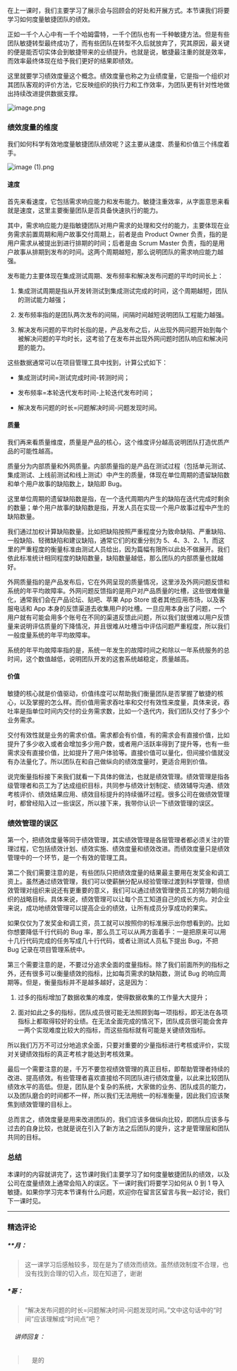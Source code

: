 <p data-nodeid="3181">在上一课时，我们主要学习了展示会与回顾会的好处和开展方式。本节课我们将要学习如何度量敏捷团队的绩效。</p>
<p data-nodeid="3182">正如一千个人心中有一千个哈姆雷特，一千个团队也有一千种敏捷方法。但是有些团队敏捷转型最终成功了，而有些团队在转型不久后就放弃了，究其原因，最关键的便是能否切实体会到敏捷带来的业绩提升。也就是说，敏捷最注重的就是效率，而效率最终体现在给予我们更好的结果即绩效。</p>
<p data-nodeid="3862">这里就要学习绩效度量这个概念。绩效度量也称之为业绩度量，它是指一个组织对其团队客观的评价方法，它反映组织的执行力和工作效率，为团队更有针对性地做出持续改进提供数据支撑。</p>
<p data-nodeid="3863" class=""><img src="https://s0.lgstatic.com/i/image/M00/37/2E/Ciqc1F8ZMIuAGXPHAABesXApuko491.png" alt="image.png" data-nodeid="3867"></p>


<h3 data-nodeid="3185">绩效度量的维度</h3>
<p data-nodeid="4248">我们如何科学有效地度量敏捷团队绩效呢？这主要从速度、质量和价值三个纬度着手。</p>
<p data-nodeid="4249" class=""><img src="https://s0.lgstatic.com/i/image/M00/37/39/CgqCHl8ZMJSASSDgAABLVBhgnjQ063.png" alt="image (1).png" data-nodeid="4257"></p>


<h4 data-nodeid="3188">速度</h4>
<p data-nodeid="3189">首先来看速度，它包括需求响应能力和发布能力。敏捷注重效率，从字面意思来看就是速度，这里主要衡量团队是否具备快速执行的能力。</p>
<p data-nodeid="3190">其中，需求响应能力是指敏捷团队对用户需求的处理和交付的能力，主要体现在业务需求前置周期和用户故事交付周期上，前者是由 Product Owner 负责，指的是用户需求从被提出到进行排期的时间；后者是由 Scrum Master 负责，指的是用户故事从排期到发布的时间。这两个周期越短，那么说明团队的需求响应能力越强。</p>
<p data-nodeid="3191">发布能力主要体现在集成测试周期、发布频率和解决发布问题的平均时间长上：</p>
<ol data-nodeid="3192">
<li data-nodeid="3193">
<p data-nodeid="3194">集成测试周期是指从开发转测试到集成测试完成的时间，这个周期越短，团队的测试能力越强；</p>
</li>
<li data-nodeid="3195">
<p data-nodeid="3196">发布频率指的是团队两次发布的间隔，间隔时间越短说明团队工程能力越强。</p>
</li>
<li data-nodeid="3197">
<p data-nodeid="3198">解决发布问题的平均时长指的是，产品发布之后，从出现外网问题开始到每个被解决问题的平均时长，这考验了在发布并出现外网问题时团队响应和解决问题的能力。</p>
</li>
</ol>
<p data-nodeid="3199">这些数据通常可以在项目管理工具中找到，计算公式如下：</p>
<ul data-nodeid="3200">
<li data-nodeid="3201">
<p data-nodeid="3202">集成测试时间=测试完成时间-转测时间；</p>
</li>
<li data-nodeid="3203">
<p data-nodeid="3204">发布频率=本轮迭代发布时间-上轮迭代发布时间；</p>
</li>
<li data-nodeid="3205">
<p data-nodeid="3206">解决发布问题的时长=问题解决时间-问题发现时间。</p>
</li>
</ul>
<h4 data-nodeid="3207">质量</h4>
<p data-nodeid="3208">我们再来看质量维度，质量是产品的核心，这个维度评分越高说明团队打造优质产品的可能性越高。</p>
<p data-nodeid="3209">质量分为内部质量和外网质量。内部质量指的是产品在测试过程（包括单元测试、集成测试、上线前测试和线上测试）中产生的质量，体现在单位周期的遗留缺陷数和单个用户故事的缺陷数上，缺陷即 Bug。</p>
<p data-nodeid="3210">这里单位周期的遗留缺陷数是指，在一个迭代周期内产生的缺陷在迭代完成时剩余的数量；单个用户故事的缺陷数是指，开发人员在实现一个用户故事过程中产生的缺陷数量。</p>
<p data-nodeid="3211">我们通过加权计算缺陷数量。比如把缺陷按照严重程度分为致命缺陷、严重缺陷、一般缺陷、轻微缺陷和建议缺陷，通常它们的权重分别为 5、4、3、2、1，而这里的严重程度的衡量标准由测试人员给出，因为篇幅有限所以此处不做展开。我们依此标准统计相同程度的缺陷数量，缺陷数量越低，那么团队的内部质量也就越好。</p>
<p data-nodeid="3212">外网质量指的是产品发布后，它在外网呈现的质量情况，这里涉及外网问题反馈和系统的年平均故障率。外网问题反馈指的是用户对产品质量的吐槽，这些很难做量化，通常我们会在产品论坛、贴吧、苹果 App Store 或者其他应用市场，以及客服电话和 App 本身的反馈渠道去收集用户的吐槽。一旦应用本身出了问题，一个用户就有可能会用多个账号在不同的渠道反馈此问题，所以我们就很难以用户反馈量来说明评估质量的下降情况，并且很难从吐槽当中评估问题严重程度，所以我们一般度量系统的年平均故障率。</p>
<p data-nodeid="3213">系统的年平均故障率指的是，系统一年发生的故障时间之和除以一年系统服务的总时间，这个数值越低，说明团队开发的这套系统越稳定，质量越高。</p>
<h4 data-nodeid="3214">价值</h4>
<p data-nodeid="3215">敏捷的核心就是价值驱动，价值纬度可以帮助我们衡量团队是否掌握了敏捷的核心，以及掌握的怎么样。而价值用需求吞吐率和交付有效性来度量，具体来说，吞吐率是指单位时间内交付的业务需求数，比如一个迭代内，我们团队交付了多少个业务需求。</p>
<p data-nodeid="3216">交付有效性就是业务的需求价值。需求都会有价值，有的需求会有直接价值，比如提升了多少收入或者会增加多少用户数，或者用户活跃率得到了提升等，也有一些需求没有直接价值，比如提升了用户体验等。直接价值可以量化，但间接价值就没有办法量化了。所以团队在和自己做纵向的绩效度量时，更适合用到价值。</p>
<p data-nodeid="3217">说完衡量指标接下来我们就看一下具体的做法，也就是绩效管理。绩效管理是指各级管理者和员工为了达成组织目标，共同参与绩效计划制定、绩效辅导沟通、绩效考核评价、绩效结果应用、绩效目标提升的持续循环过程。很多公司在做绩效管理时，都曾经陷入过一些误区，所以接下来，我带你认识一下绩效管理的误区。</p>
<h3 data-nodeid="3218">绩效管理的误区</h3>
<p data-nodeid="3219">第一个，把绩效度量等同于绩效管理，其实绩效管理是各层管理者都必须关注的管理过程，它包括绩效计划、绩效实施、绩效度量和绩效改进。而绩效度量只是绩效管理中的一个环节，是一个有效的管理工具。</p>
<p data-nodeid="3220">第二个我们需要注意的是，有些团队只把绩效度量的结果最主要用在发奖金和调工资上。虽然通过绩效管理，我们可以使薪酬分配从经验管理过渡到科学管理，但绩效管理对组织来说还有更重要的意义，我们可以通过绩效管理使员工的努力朝向组织的战略目标。具体来说，绩效管理可以让每个员工知道自己的成长方向。对企业来说，成功地绩效管理可以提高企业的绩效，让所有成员分享成功的果实。</p>
<p data-nodeid="3221">如果仅仅为了发奖金和调工资，员工就可以按照你的标准展示出你想看到的。比如你想要降低千行代码的 Bug 率，那么员工可以从两方面着手：一是把原来可以用十几行代码完成的任务写成几十行代码，或者让测试人员私下提出 Bug，不把 Bug 记录在项目管理系统中。</p>
<p data-nodeid="3222">第三个需要注意的是，不要过分追求全面的度量指标。除了我们前面所列的指标之外，还有很多可以衡量绩效的指标，比如每页需求的缺陷数，测试 Bug 的响应周期等。但是，衡量指标并不是越多越好，这是因为：</p>
<ol data-nodeid="3223">
<li data-nodeid="3224">
<p data-nodeid="3225">过多的指标增加了数据收集的难度，使得数据收集的工作量大大提升；</p>
</li>
<li data-nodeid="3226">
<p data-nodeid="3227">面对如此之多的指标，团队成员很可能无法照顾到每一项指标，即无法在各项指标上都取得较好的业绩。在无法全面完成的情况下，团队成员很可能会舍弃一两个实现难度比较大的指标，而这些指标就有可能是关键绩效指标。</p>
</li>
</ol>
<p data-nodeid="3228">所以我们万万不可过分地追求全面，只要对重要的少量指标进行考核或评价，实现对关键绩效指标的真正考核才能达到考核效果。</p>
<p data-nodeid="3229">最后一个需要注意的是，千万不要忽视绩效管理的真正目标，即帮助管理者持续的改进、提高绩效。有些管理者喜欢直接给不同团队进行绩效度量，以此来比较团队绩效水平的高低。但是，团队是个复杂的系统，大家做的业务、团队成员的能力，以及团队磨合的时间都不一样，所以我们无法用统一的标准衡量，因此我们应该聚焦到绩效管理的目标上。</p>
<p data-nodeid="3230">总而言之，绩效度量是用来改进团队的，我们应该多做纵向比较，即团队应该多与过去的自身比较，也就是说在引入了新方法之后团队的提升，这才是管理层和团队共同的目标。</p>
<h3 data-nodeid="3231">总结</h3>
<p data-nodeid="3232">本课时的内容就讲完了，这节课时我们主要学习了如何度量敏捷团队的绩效，以及公司在度量绩效上通常会陷入的误区。下一课时我们将要学习如何从 0 到 1 导入敏捷。如果你学习完本节课有什么问题，欢迎你在留言区留言与我一起讨论，我们下一课时见。</p>

---

### 精选评论

##### **月：
> 这一课学习后感触较多，现在是为了绩效而绩效。虽然绩效制度不合理，也没有找到合理的切入点，现在知道了，谢谢

##### *哥：
> “解决发布问题的时长=问题解决时间-问题发现时间。”文中这句话中的“时间”应该理解成“时间点”吧？

 ###### &nbsp;&nbsp;&nbsp; 讲师回复：
> &nbsp;&nbsp;&nbsp; 是的

